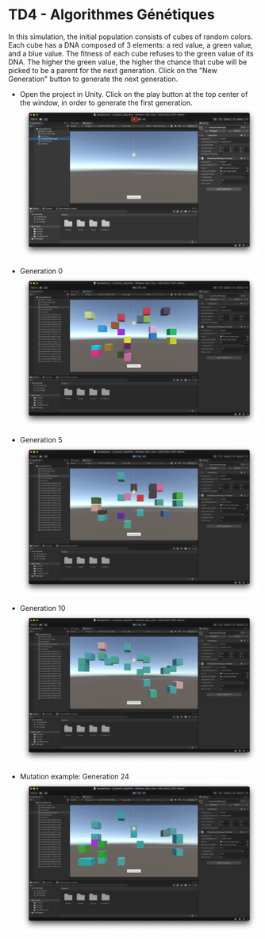 # TD4 - Algorithmes Génétiques

In this simulation, the initial population consists of cubes of random colors. Each cube has a DNA composed of 3 elements: a red value, a green value, and a blue value. The fitness of each cube refuses to the green value of its DNA. The higher the green value, the higher the chance that cube will be picked to be a parent for the next generation. Click on the "New Generation" button to generate the next generation.

- Open the project in Unity. Click on the play button at the top center of the window, in order to generate the first generation.
![](/4_Genetic_Algorithm/ReadMeImages/1_play.png)

- Generation 0
![](/4_Genetic_Algorithm/ReadMeImages/2_gen0.png)

- Generation 5
![](/4_Genetic_Algorithm/ReadMeImages/7_gen5.png)

- Generation 10
![](/4_Genetic_Algorithm/ReadMeImages/12_gen10.png)

- Mutation example: Generation 24
![](/4_Genetic_Algorithm/ReadMeImages/13_gen24_mutation.png)
